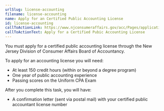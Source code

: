 ```yaml
---
urlSlug: license-accounting
filename: license-accounting
name: Apply for an Certified Public Accounting License
id: license-accounting
callToActionLink: https://www.njconsumeraffairs.gov/acc/Pages/applications.aspx
callToActionText: Apply for a Certified Pubic Accounting License
---
```

You must apply for a certified public accounting license through the New Jersey Division of Consumer Affairs Board of Accountancy.

To apply for an accounting license you will need:

* At least 150 credit hours (within or beyond a degree program)
* One year of public accounting experience
* Passing scores on the Uniform CPA Exam

After you complete this task, you will have:

* A confirmation letter (sent via postal mail) with your certified public accountant license number